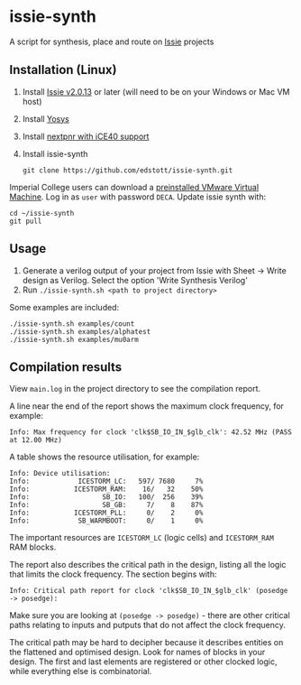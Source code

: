 # issie-synth
A script for synthesis, place and route on [Issie](https://github.com/tomcl/issie) projects

## Installation (Linux)
1. Install [Issie v2.0.13](https://github.com/tomcl/issie/releases/tag/v2.0.13) or later (will need to be on your Windows or Mac VM host)
2. Install [Yosys](http://bygone.clairexen.net/yosys/download.html)
3. Install [nextpnr with iCE40 support](https://github.com/YosysHQ/nextpnr#nextpnr-ice40)
4. Install issie-synth

       git clone https://github.com/edstott/issie-synth.git

Imperial College users can download a [preinstalled VMware Virtual Machine](https://imperiallondon-my.sharepoint.com/:u:/g/personal/estott_ic_ac_uk/ETfs6pGuxt5EqaUugjaZpmkBlx7b5Fm35V-pTtjpjOAYeg?e=4ifSLO). 
Log in as `user` with password `DECA`. Update issie synth with:

    cd ~/issie-synth
    git pull
  
## Usage
1. Generate a verilog output of your project from Issie with Sheet → Write design as Verilog. Select the option 'Write Synthesis Verilog'
2. Run `./issie-synth.sh <path to project directory>`

Some examples are included:
             
    ./issie-synth.sh examples/count
    ./issie-synth.sh examples/alphatest
    ./issie-synth.sh examples/mu0arm

## Compilation results
View `main.log` in the project directory to see the compilation report.

A line near the end of the report shows the maximum clock frequency, for example:

    Info: Max frequency for clock 'clk$SB_IO_IN_$glb_clk': 42.52 MHz (PASS at 12.00 MHz)

A table shows the resource utilisation, for example:

    Info: Device utilisation:
    Info: 	         ICESTORM_LC:   597/ 7680     7%
    Info: 	        ICESTORM_RAM:    16/   32    50%
    Info: 	               SB_IO:   100/  256    39%
    Info: 	               SB_GB:     7/    8    87%
    Info: 	        ICESTORM_PLL:     0/    2     0%
    Info: 	         SB_WARMBOOT:     0/    1     0%

The important resources are `ICESTORM_LC` (logic cells) and `ICESTORM_RAM` RAM blocks.

The report also describes the critical path in the design, listing all the logic that limits the clock frequency. The section begins with:
      
    Info: Critical path report for clock 'clk$SB_IO_IN_$glb_clk' (posedge -> posedge):
Make sure you are looking at `(posedge -> posedge)` - there are other critical paths relating to inputs and putputs that do not affect the clock frequency.

The critical path may be hard to decipher because it describes entities on the flattened and optimised design. Look for names of blocks in your design. The first and last elements are registered or other clocked logic, while everything else is combinatorial.


